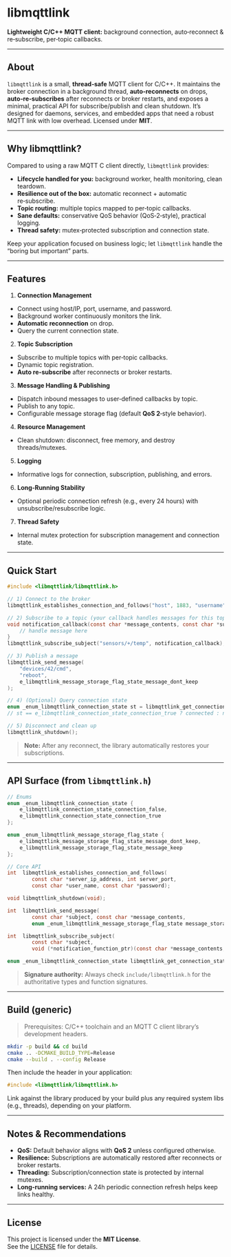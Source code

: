 # libmqttlink

**Lightweight C/C++ MQTT client:** background connection, auto‑reconnect & re‑subscribe, per‑topic callbacks.

---

## About

`libmqttlink` is a small, **thread‑safe** MQTT client for C/C++. It maintains the broker connection in a background thread, **auto‑reconnects** on drops, **auto‑re‑subscribes** after reconnects or broker restarts, and exposes a minimal, practical API for subscribe/publish and clean shutdown. It’s designed for daemons, services, and embedded apps that need a robust MQTT link with low overhead. Licensed under **MIT**.

---

## Why libmqttlink?

Compared to using a raw MQTT C client directly, `libmqttlink` provides:

- **Lifecycle handled for you:** background worker, health monitoring, clean teardown.
- **Resilience out of the box:** automatic reconnect + automatic re‑subscribe.
- **Topic routing:** multiple topics mapped to per‑topic callbacks.
- **Sane defaults:** conservative QoS behavior (QoS‑2‑style), practical logging.
- **Thread safety:** mutex‑protected subscription and connection state.

Keep your application focused on business logic; let `libmqttlink` handle the “boring but important” parts.

---

## Features

1) **Connection Management**
- Connect using host/IP, port, username, and password.
- Background worker continuously monitors the link.
- **Automatic reconnection** on drop.
- Query the current connection state.

2) **Topic Subscription**
- Subscribe to multiple topics with per‑topic callbacks.
- Dynamic topic registration.
- **Auto re‑subscribe** after reconnects or broker restarts.

3) **Message Handling & Publishing**
- Dispatch inbound messages to user‑defined callbacks by topic.
- Publish to any topic.
- Configurable message storage flag (default **QoS 2**‑style behavior).

4) **Resource Management**
- Clean shutdown: disconnect, free memory, and destroy threads/mutexes.

5) **Logging**
- Informative logs for connection, subscription, publishing, and errors.

6) **Long‑Running Stability**
- Optional periodic connection refresh (e.g., every 24 hours) with unsubscribe/resubscribe logic.

7) **Thread Safety**
- Internal mutex protection for subscription management and connection state.

---

## Quick Start

```c
#include <libmqttlink/libmqttlink.h>

// 1) Connect to the broker
libmqttlink_establishes_connection_and_follows("host", 1883, "username", "password");

// 2) Subscribe to a topic (your callback handles messages for this topic)
void notification_callback(const char *message_contents, const char *subject) {
    // handle message here
}
libmqttlink_subscribe_subject("sensors/+/temp", notification_callback);

// 3) Publish a message
libmqttlink_send_message(
    "devices/42/cmd",
    "reboot",
    e_libmqttlink_message_storage_flag_state_message_dont_keep
);

// 4) (Optional) Query connection state
enum _enum_libmqttlink_connection_state st = libmqttlink_get_connection_state();
// st == e_libmqttlink_connection_state_connection_true ? connected : not connected

// 5) Disconnect and clean up
libmqttlink_shutdown();
```

> **Note:** After any reconnect, the library automatically restores your subscriptions.

---

## API Surface (from `libmqttlink.h`)

```c
// Enums
enum _enum_libmqttlink_connection_state {
    e_libmqttlink_connection_state_connection_false,
    e_libmqttlink_connection_state_connection_true
};

enum _enum_libmqttlink_message_storage_flag_state {
    e_libmqttlink_message_storage_flag_state_message_dont_keep,
    e_libmqttlink_message_storage_flag_state_message_keep
};

// Core API
int  libmqttlink_establishes_connection_and_follows(
        const char *server_ip_address, int server_port,
        const char *user_name, const char *password);

void libmqttlink_shutdown(void);

int  libmqttlink_send_message(
        const char *subject, const char *message_contents,
        enum _enum_libmqttlink_message_storage_flag_state message_storage_flag_state);

int  libmqttlink_subscribe_subject(
        const char *subject,
        void (*notification_function_ptr)(const char *message_contents, const char *subject));

enum _enum_libmqttlink_connection_state libmqttlink_get_connection_state(void);
```

> **Signature authority:** Always check `include/libmqttlink.h` for the authoritative types and function signatures.

---

## Build (generic)

> Prerequisites: C/C++ toolchain and an MQTT C client library’s development headers.

```bash
mkdir -p build && cd build
cmake .. -DCMAKE_BUILD_TYPE=Release
cmake --build . --config Release
```

Then include the header in your application:
```c
#include <libmqttlink/libmqttlink.h>
```

Link against the library produced by your build plus any required system libs (e.g., threads), depending on your platform.

---

## Notes & Recommendations

- **QoS:** Default behavior aligns with **QoS 2** unless configured otherwise.  
- **Resilience:** Subscriptions are automatically restored after reconnects or broker restarts.  
- **Threading:** Subscription/connection state is protected by internal mutexes.  
- **Long‑running services:** A 24h periodic connection refresh helps keep links healthy.

---

## License

This project is licensed under the **MIT License**.  
See the [LICENSE](LICENSE) file for details.
